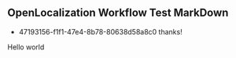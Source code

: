 ## OpenLocalization Workflow Test MarkDown
* 47193156-f1f1-47e4-8b78-80638d58a8c0 
thanks!

Hello world